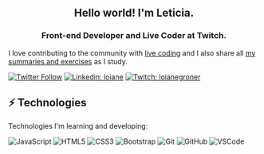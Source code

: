 <h2 align="center">Hello world! I'm Leticia.</h2>
<h3 align="center">Front-end Developer and Live Coder at Twitch.</h3>

I love contributing to the community with [live coding](https://www.twitch.tv/levxyca) and I also share all [my summaries and exercises](https://github.com/levxyca/studynotes) as I study.

[![Twitter Follow](https://img.shields.io/twitter/follow/levxyca?style=social)](https://twitter.com/levxyca)
[![Linkedin: loiane](https://img.shields.io/badge/-Linkedin-blue?style=flat-square&logo=Linkedin&logoColor=white&link=https://www.linkedin.com/in/leticiacaroline/)](https://www.linkedin.com/in/leticiacaroline/)
[![Twitch: loianegroner](https://img.shields.io/badge/-Twitch-blueviolet?style=flat-square&logo=Twitch&logoColor=white&link=https://www.twitch.tv/levxyca)](https://www.twitch.tv/levxyca)

## ⚡ Technologies

Technologies I'm learning and developing:

![JavaScript](https://img.shields.io/badge/-JavaScript-black?style=flat-square&logo=javascript)
![HTML5](https://img.shields.io/badge/-HTML5-E34F26?style=flat-square&logo=html5&logoColor=white)
![CSS3](https://img.shields.io/badge/-CSS3-1572B6?style=flat-square&logo=css3)
![Bootstrap](https://img.shields.io/badge/-Bootstrap-563D7C?style=flat-square&logo=bootstrap)
![Git](https://img.shields.io/badge/-Git-black?style=flat-square&logo=git)
![GitHub](https://img.shields.io/badge/-GitHub-181717?style=flat-square&logo=github)
![VSCode](https://img.shields.io/badge/-VSCode-007ACC?style=flat-square&logo=visual-studio-code&logoColor=white)